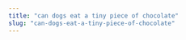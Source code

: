 ```yaml
---
title: "can dogs eat a tiny piece of chocolate"
slug: "can-dogs-eat-a-tiny-piece-of-chocolate"
---
```



